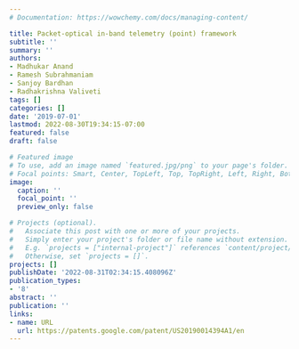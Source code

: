 ```yaml
---
# Documentation: https://wowchemy.com/docs/managing-content/

title: Packet-optical in-band telemetry (point) framework
subtitle: ''
summary: ''
authors:
- Madhukar Anand
- Ramesh Subrahmaniam
- Sanjoy Bardhan
- Radhakrishna Valiveti
tags: []
categories: []
date: '2019-07-01'
lastmod: 2022-08-30T19:34:15-07:00
featured: false
draft: false

# Featured image
# To use, add an image named `featured.jpg/png` to your page's folder.
# Focal points: Smart, Center, TopLeft, Top, TopRight, Left, Right, BottomLeft, Bottom, BottomRight.
image:
  caption: ''
  focal_point: ''
  preview_only: false

# Projects (optional).
#   Associate this post with one or more of your projects.
#   Simply enter your project's folder or file name without extension.
#   E.g. `projects = ["internal-project"]` references `content/project/deep-learning/index.md`.
#   Otherwise, set `projects = []`.
projects: []
publishDate: '2022-08-31T02:34:15.408096Z'
publication_types:
- '8'
abstract: ''
publication: ''
links:
- name: URL
  url: https://patents.google.com/patent/US20190014394A1/en
---
```

